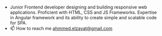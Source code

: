 - Junior Frontend developer designing and building responsive web applications. Proficient with HTML, CSS and JS Frameworks. Expertise in Angular framework and its ability to create simple and scalable code for SPA.
- 📫 How to reach me ahmmed.elzayat@gmail.com

<!---
Ahmmedelsaid/Ahmmedelsaid is a ✨ special ✨ repository because its `README.md` (this file) appears on your GitHub profile.
You can click the Preview link to take a look at your changes.
--->

